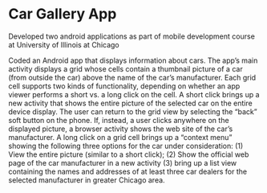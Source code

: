 # Car Gallery App
Developed two android applications as part of mobile development course at University of Illinois at Chicago

Coded an Android app that displays information about cars. The app’s main activity displays a grid whose cells contain a thumbnail picture of a car (from outside the car) above the name of the car’s manufacturer. Each grid cell supports two kinds of functionality, depending on whether an app viewer performs a short vs. a long click on the cell. A short click brings up a new activity that shows the entire picture of the selected car on the entire device display. The user can return to the grid view by selecting the “back” soft button on the phone. If, instead, a user clicks anywhere on the displayed picture, a browser activity shows the web site of the car’s manufacturer. A long click on a grid cell brings up a “context menu” showing the following three options for the car
under consideration: 
(1) View the entire picture (similar to a short click); 
(2) Show the official web page of
the car manufacturer in a new activity
(3) bring up a list view containing the names and addresses of at
least three car dealers for the selected manufacturer in greater Chicago area.
